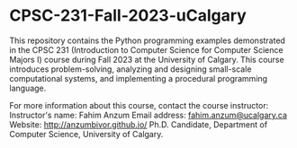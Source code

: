 # CPSC-231-Fall-2023-uCalgary

This repository contains the Python programming examples demonstrated in the CPSC 231 (Introduction to Computer Science for Computer Science Majors I) course during Fall 2023 at the University of Calgary. This course introduces problem-solving, analyzing and designing small-scale computational systems, and implementing a procedural programming language.

For more information about this course, contact the course instructor:
Instructor's name: Fahim Anzum
Email address: fahim.anzum@ucalgary.ca
Website: http://anzumbivor.github.io/
Ph.D. Candidate, Department of Computer Science, University of Calgary.


